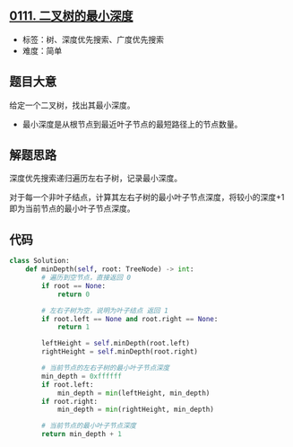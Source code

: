 ## [0111. 二叉树的最小深度](https://leetcode-cn.com/problems/minimum-depth-of-binary-tree/)

- 标签：树、深度优先搜索、广度优先搜索
- 难度：简单

## 题目大意

给定一个二叉树，找出其最小深度。

- 最小深度是从根节点到最近叶子节点的最短路径上的节点数量。

## 解题思路

深度优先搜索递归遍历左右子树，记录最小深度。

对于每一个非叶子结点，计算其左右子树的最小叶子节点深度，将较小的深度+1 即为当前节点的最小叶子节点深度。

## 代码

```Python
class Solution:
    def minDepth(self, root: TreeNode) -> int:
        # 遍历到空节点，直接返回 0
        if root == None:
            return 0

        # 左右子树为空，说明为叶子结点 返回 1
        if root.left == None and root.right == None:
            return 1

        leftHeight = self.minDepth(root.left)
        rightHeight = self.minDepth(root.right)

        # 当前节点的左右子树的最小叶子节点深度
        min_depth = 0xffffff
        if root.left:
            min_depth = min(leftHeight, min_depth)
        if root.right:
            min_depth = min(rightHeight, min_depth)

        # 当前节点的最小叶子节点深度
        return min_depth + 1
```

